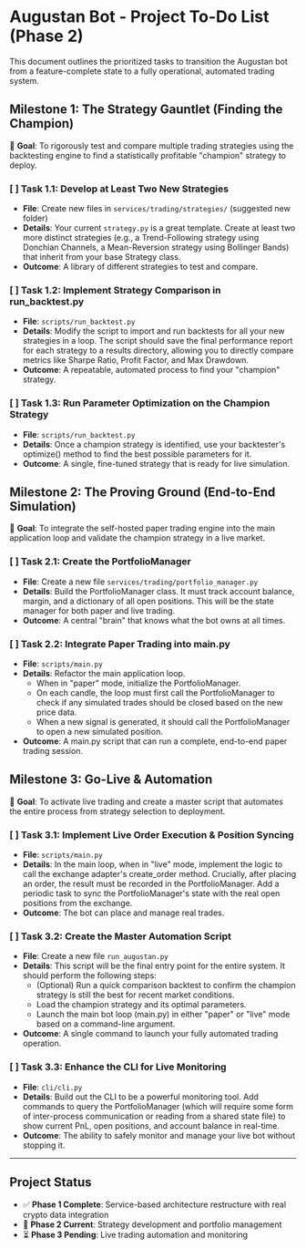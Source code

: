 # Augustan Bot - Project To-Do List (Phase 2)

This document outlines the prioritized tasks to transition the Augustan bot from a feature-complete state to a fully operational, automated trading system.

## Milestone 1: The Strategy Gauntlet (Finding the Champion)
🎯 **Goal**: To rigorously test and compare multiple trading strategies using the backtesting engine to find a statistically profitable "champion" strategy to deploy.

### [ ] Task 1.1: Develop at Least Two New Strategies
- **File**: Create new files in `services/trading/strategies/` (suggested new folder)
- **Details**: Your current `strategy.py` is a great template. Create at least two more distinct strategies (e.g., a Trend-Following strategy using Donchian Channels, a Mean-Reversion strategy using Bollinger Bands) that inherit from your base Strategy class.
- **Outcome**: A library of different strategies to test and compare.

### [ ] Task 1.2: Implement Strategy Comparison in run_backtest.py
- **File**: `scripts/run_backtest.py`
- **Details**: Modify the script to import and run backtests for all your new strategies in a loop. The script should save the final performance report for each strategy to a results directory, allowing you to directly compare metrics like Sharpe Ratio, Profit Factor, and Max Drawdown.
- **Outcome**: A repeatable, automated process to find your "champion" strategy.

### [ ] Task 1.3: Run Parameter Optimization on the Champion Strategy
- **File**: `scripts/run_backtest.py`
- **Details**: Once a champion strategy is identified, use your backtester's optimize() method to find the best possible parameters for it.
- **Outcome**: A single, fine-tuned strategy that is ready for live simulation.

## Milestone 2: The Proving Ground (End-to-End Simulation)
🎯 **Goal**: To integrate the self-hosted paper trading engine into the main application loop and validate the champion strategy in a live market.

### [ ] Task 2.1: Create the PortfolioManager
- **File**: Create a new file `services/trading/portfolio_manager.py`
- **Details**: Build the PortfolioManager class. It must track account balance, margin, and a dictionary of all open positions. This will be the state manager for both paper and live trading.
- **Outcome**: A central "brain" that knows what the bot owns at all times.

### [ ] Task 2.2: Integrate Paper Trading into main.py
- **File**: `scripts/main.py`
- **Details**: Refactor the main application loop.
  - When in "paper" mode, initialize the PortfolioManager.
  - On each candle, the loop must first call the PortfolioManager to check if any simulated trades should be closed based on the new price data.
  - When a new signal is generated, it should call the PortfolioManager to open a new simulated position.
- **Outcome**: A main.py script that can run a complete, end-to-end paper trading session.

## Milestone 3: Go-Live & Automation
🎯 **Goal**: To activate live trading and create a master script that automates the entire process from strategy selection to deployment.

### [ ] Task 3.1: Implement Live Order Execution & Position Syncing
- **File**: `scripts/main.py`
- **Details**: In the main loop, when in "live" mode, implement the logic to call the exchange adapter's create_order method. Crucially, after placing an order, the result must be recorded in the PortfolioManager. Add a periodic task to sync the PortfolioManager's state with the real open positions from the exchange.
- **Outcome**: The bot can place and manage real trades.

### [ ] Task 3.2: Create the Master Automation Script
- **File**: Create a new file `run_augustan.py`
- **Details**: This script will be the final entry point for the entire system. It should perform the following steps:
  - (Optional) Run a quick comparison backtest to confirm the champion strategy is still the best for recent market conditions.
  - Load the champion strategy and its optimal parameters.
  - Launch the main bot loop (main.py) in either "paper" or "live" mode based on a command-line argument.
- **Outcome**: A single command to launch your fully automated trading operation.

### [ ] Task 3.3: Enhance the CLI for Live Monitoring
- **File**: `cli/cli.py`
- **Details**: Build out the CLI to be a powerful monitoring tool. Add commands to query the PortfolioManager (which will require some form of inter-process communication or reading from a shared state file) to show current PnL, open positions, and account balance in real-time.
- **Outcome**: The ability to safely monitor and manage your live bot without stopping it.

---

## Project Status
- ✅ **Phase 1 Complete**: Service-based architecture restructure with real crypto data integration
- 🔄 **Phase 2 Current**: Strategy development and portfolio management
- ⏳ **Phase 3 Pending**: Live trading automation and monitoring